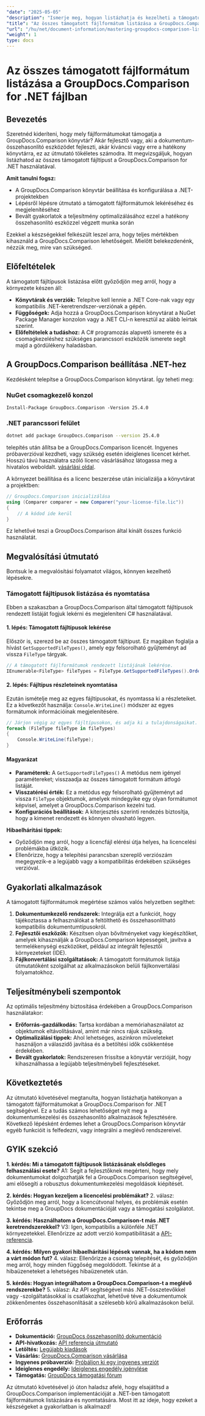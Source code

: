 ```yaml
---
"date": "2025-05-05"
"description": "Ismerje meg, hogyan listázhatja és kezelheti a támogatott fájlformátumokat a GroupDocs.Comparison for .NET segítségével. Lépésről lépésre útmutató fejlesztőknek."
"title": "Az összes támogatott fájlformátum listázása a GroupDocs.Comparison for .NET fájlban"
"url": "/hu/net/document-information/mastering-groupdocs-comparison-list-supported-formats/"
"weight": 1
type: docs
---
```

# Az összes támogatott fájlformátum listázása a GroupDocs.Comparison for .NET fájlban

## Bevezetés

Szeretnéd kideríteni, hogy mely fájlformátumokat támogatja a GroupDocs.Comparison könyvtár? Akár fejlesztő vagy, aki a dokumentum-összehasonlító eszközödet fejleszti, akár kíváncsi vagy erre a hatékony könyvtárra, ez az útmutató tökéletes számodra. Itt megvizsgáljuk, hogyan listázhatod az összes támogatott fájltípust a GroupDocs.Comparison for .NET használatával.

**Amit tanulni fogsz:**

- A GroupDocs.Comparison könyvtár beállítása és konfigurálása a .NET-projektekben
- Lépésről lépésre útmutató a támogatott fájlformátumok lekéréséhez és megjelenítéséhez
- Bevált gyakorlatok a teljesítmény optimalizálásához ezzel a hatékony összehasonlító eszközzel végzett munka során

Ezekkel a készségekkel felkészült leszel arra, hogy teljes mértékben kihasználd a GroupDocs.Comparison lehetőségeit. Mielőtt belekezdenénk, nézzük meg, mire van szükséged.

## Előfeltételek

A támogatott fájltípusok listázása előtt győződjön meg arról, hogy a környezete készen áll:
- **Könyvtárak és verziók:** Telepítve kell lennie a .NET Core-nak vagy egy kompatibilis .NET-keretrendszer-verziónak a gépén.
- **Függőségek:** Adja hozzá a GroupDocs.Comparison könyvtárat a NuGet Package Manager konzolon vagy a .NET CLI-n keresztül az alább leírtak szerint.
- **Előfeltételek a tudáshoz:** A C# programozás alapvető ismerete és a csomagkezeléshez szükséges parancssori eszközök ismerete segít majd a gördülékeny haladásban.

## A GroupDocs.Comparison beállítása .NET-hez

Kezdésként telepítse a GroupDocs.Comparison könyvtárat. Így teheti meg:

### NuGet csomagkezelő konzol

```shell
Install-Package GroupDocs.Comparison -Version 25.4.0
```

### .NET parancssori felület

```bash
dotnet add package GroupDocs.Comparison --version 25.4.0
```

telepítés után állítsa be a GroupDocs.Comparison licencét. Ingyenes próbaverzióval kezdheti, vagy szükség esetén ideiglenes licencet kérhet. Hosszú távú használatra szóló licenc vásárlásához látogassa meg a hivatalos weboldalt. [vásárlási oldal](https://purchase.groupdocs.com/buy).

A környezet beállítása és a licenc beszerzése után inicializálja a könyvtárat a projektben:

```csharp
// GroupDocs.Comparison inicializálása
using (Comparer comparer = new Comparer("your-license-file.lic"))
{
    // A kódod ide kerül
}
```

Ez lehetővé teszi a GroupDocs.Comparison által kínált összes funkció használatát.

## Megvalósítási útmutató

Bontsuk le a megvalósítási folyamatot világos, könnyen kezelhető lépésekre.

### Támogatott fájltípusok listázása és nyomtatása

Ebben a szakaszban a GroupDocs.Comparison által támogatott fájltípusok rendezett listáját fogjuk lekérni és megjeleníteni C# használatával.

#### 1. lépés: Támogatott fájltípusok lekérése

Először is, szerezd be az összes támogatott fájltípust. Ez magában foglalja a hívást `GetSupportedFileTypes()`, amely egy felsorolható gyűjteményt ad vissza `FileType` tárgyak.

```csharp
// A támogatott fájlformátumok rendezett listájának lekérése.
IEnumerable<FileType> fileTypes = FileType.GetSupportedFileTypes().OrderBy(fileType => fileType.Extension);
```

#### 2. lépés: Fájltípus részleteinek nyomtatása

Ezután ismételje meg az egyes fájltípusokat, és nyomtassa ki a részleteiket. Ez a következőt használja: `Console.WriteLine()` módszer az egyes formátumok információinak megjelenítésére.

```csharp
// Járjon végig az egyes fájltípusokon, és adja ki a tulajdonságaikat.
foreach (FileType fileType in fileTypes)
{
    Console.WriteLine(fileType);
}
```

#### Magyarázat

- **Paraméterek:** A `GetSupportedFileTypes()` A metódus nem igényel paramétereket; visszaadja az összes támogatott formátum átfogó listáját.
- **Visszatérési érték:** Ez a metódus egy felsorolható gyűjteményt ad vissza `FileType` objektumok, amelyek mindegyike egy olyan formátumot képvisel, amelyet a GroupDocs.Comparison kezelni tud.
- **Konfigurációs beállítások:** A kiterjesztés szerinti rendezés biztosítja, hogy a kimenet rendezett és könnyen olvasható legyen.

**Hibaelhárítási tippek:**
- Győződjön meg arról, hogy a licencfájl elérési útja helyes, ha licencelési problémákba ütközik.
- Ellenőrizze, hogy a telepítési parancsban szereplő verziószám megegyezik-e a legújabb vagy a kompatibilitás érdekében szükséges verzióval.

## Gyakorlati alkalmazások

A támogatott fájlformátumok megértése számos valós helyzetben segíthet:

1. **Dokumentumkezelő rendszerek:** Integrálja ezt a funkciót, hogy tájékoztassa a felhasználókat a feltölthető és összehasonlítható kompatibilis dokumentumtípusokról.
2. **Fejlesztői eszközök:** Készítsen olyan bővítményeket vagy kiegészítőket, amelyek kihasználják a GroupDocs.Comparison képességeit, javítva a termelékenységi eszközöket, például az integrált fejlesztői környezeteket (IDE).
3. **Fájlkonvertálási szolgáltatások:** A támogatott formátumok listája útmutatóként szolgálhat az alkalmazásokon belüli fájlkonvertálási folyamatokhoz.

## Teljesítménybeli szempontok

Az optimális teljesítmény biztosítása érdekében a GroupDocs.Comparison használatakor:
- **Erőforrás-gazdálkodás:** Tartsa kordában a memóriahasználatot az objektumok eltávolításával, amint már nincs rájuk szükség.
- **Optimalizálási tippek:** Ahol lehetséges, aszinkron műveleteket használjon a válaszidő javítása és a betöltési idők csökkentése érdekében.
- **Bevált gyakorlatok:** Rendszeresen frissítse a könyvtár verzióját, hogy kihasználhassa a legújabb teljesítménybeli fejlesztéseket.

## Következtetés

Az útmutató követésével megtanulta, hogyan listázhatja hatékonyan a támogatott fájlformátumokat a GroupDocs.Comparison for .NET segítségével. Ez a tudás számos lehetőséget nyit meg a dokumentumkezelési és összehasonlító alkalmazások fejlesztésére. Következő lépésként érdemes lehet a GroupDocs.Comparison könyvtár egyéb funkcióit is felfedezni, vagy integrálni a meglévő rendszereivel.

## GYIK szekció

**1. kérdés: Mi a támogatott fájltípusok listázásának elsődleges felhasználási esete?**
A1: Segít a fejlesztőknek megérteni, hogy mely dokumentumokat dolgozhatják fel a GroupDocs.Comparison segítségével, ami elősegíti a robusztus dokumentumkezelési megoldások kiépítését.

**2. kérdés: Hogyan kezeljem a licencelési problémákat?**
2. válasz: Győződjön meg arról, hogy a licencútvonal helyes, és problémák esetén tekintse meg a GroupDocs dokumentációját vagy a támogatási szolgálatot.

**3. kérdés: Használhatom a GroupDocs.Comparison-t más .NET keretrendszerekkel?**
V3: Igen, kompatibilis a különféle .NET környezetekkel. Ellenőrizze az adott verzió kompatibilitását a [API-referencia](https://reference.groupdocs.com/comparison/net/).

**4. kérdés: Milyen gyakori hibaelhárítási lépések vannak, ha a kódom nem a várt módon fut?**
4. válasz: Ellenőrizze a csomag telepítését, és győződjön meg arról, hogy minden függőség megoldódott. Tekintse át a hibaüzeneteket a lehetséges hibaüzenetek után.

**5. kérdés: Hogyan integrálhatom a GroupDocs.Comparison-t a meglévő rendszerekbe?**
5. válasz: Az API segítségével más .NET-összetevőkkel vagy -szolgáltatásokkal is csatlakozhat, lehetővé téve a dokumentumok zökkenőmentes összehasonlítását a szélesebb körű alkalmazásokon belül.

## Erőforrás

- **Dokumentáció:** [GroupDocs összehasonlító dokumentáció](https://docs.groupdocs.com/comparison/net/)
- **API-hivatkozás:** [API referencia útmutató](https://reference.groupdocs.com/comparison/net/)
- **Letöltés:** [Legújabb kiadások](https://releases.groupdocs.com/comparison/net/)
- **Vásárlás:** [GroupDocs.Comparison vásárlása](https://purchase.groupdocs.com/buy)
- **Ingyenes próbaverzió:** [Próbáljon ki egy ingyenes verziót](https://releases.groupdocs.com/comparison/net/)
- **Ideiglenes engedély:** [Ideiglenes engedély igénylése](https://purchase.groupdocs.com/temporary-license/)
- **Támogatás:** [GroupDocs támogatási fórum](https://forum.groupdocs.com/c/comparison/)

Az útmutató követésével jó úton haladsz afelé, hogy elsajátítsd a GroupDocs.Comparison implementációját a .NET-ben támogatott fájlformátumok listázására és nyomtatására. Most itt az ideje, hogy ezeket a készségeket a gyakorlatban is alkalmazd!